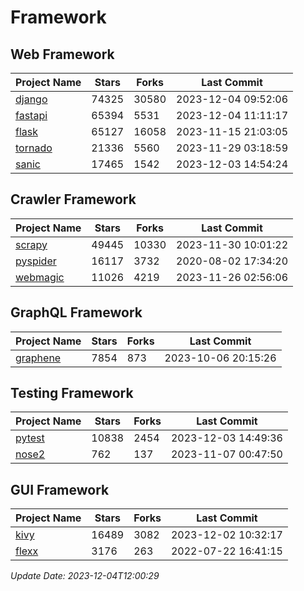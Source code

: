 # Framework

## Web Framework
| Project Name | Stars | Forks | Last Commit |
| ------------ | ----- | ----- | ----------- |
| [django](https://github.com/django/django) | 74325 | 30580 | 2023-12-04 09:52:06 |
| [fastapi](https://github.com/tiangolo/fastapi) | 65394 | 5531 | 2023-12-04 11:11:17 |
| [flask](https://github.com/pallets/flask) | 65127 | 16058 | 2023-11-15 21:03:05 |
| [tornado](https://github.com/tornadoweb/tornado) | 21336 | 5560 | 2023-11-29 03:18:59 |
| [sanic](https://github.com/sanic-org/sanic) | 17465 | 1542 | 2023-12-03 14:54:24 |

## Crawler Framework
| Project Name | Stars | Forks | Last Commit |
| ------------ | ----- | ----- | ----------- |
| [scrapy](https://github.com/scrapy/scrapy) | 49445 | 10330 | 2023-11-30 10:01:22 |
| [pyspider](https://github.com/binux/pyspider) | 16117 | 3732 | 2020-08-02 17:34:20 |
| [webmagic](https://github.com/code4craft/webmagic) | 11026 | 4219 | 2023-11-26 02:56:06 |

## GraphQL Framework
| Project Name | Stars | Forks | Last Commit |
| ------------ | ----- | ----- | ----------- |
| [graphene](https://github.com/graphql-python/graphene) | 7854 | 873 | 2023-10-06 20:15:26 |

## Testing Framework
| Project Name | Stars | Forks | Last Commit |
| ------------ | ----- | ----- | ----------- |
| [pytest](https://github.com/pytest-dev/pytest) | 10838 | 2454 | 2023-12-03 14:49:36 |
| [nose2](https://github.com/nose-devs/nose2) | 762 | 137 | 2023-11-07 00:47:50 |

## GUI Framework
| Project Name | Stars | Forks | Last Commit |
| ------------ | ----- | ----- | ----------- |
| [kivy](https://github.com/kivy/kivy) | 16489 | 3082 | 2023-12-02 10:32:17 |
| [flexx](https://github.com/flexxui/flexx) | 3176 | 263 | 2022-07-22 16:41:15 |

*Update Date: 2023-12-04T12:00:29*